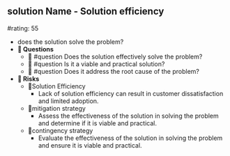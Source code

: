 ## solution Name - Solution efficiency
#rating: 55
- does the solution solve the problem?
- **💭 Questions**
  - 💭 #question Does the solution effectively solve the problem?
  - 💭 #question Is it a viable and practical solution?
  - 💭 #question Does it address the root cause of the problem?
- **🚨 Risks**
  - 🚨Solution Efficiency
    - Lack of solution efficiency can result in customer dissatisfaction and limited adoption.
  - 🚨mitigation strategy
    - Assess the effectiveness of the solution in solving the problem and determine if it is viable and practical.
  - 🚨contingency strategy
    - Evaluate the effectiveness of the solution in solving the problem and ensure it is viable and practical.


